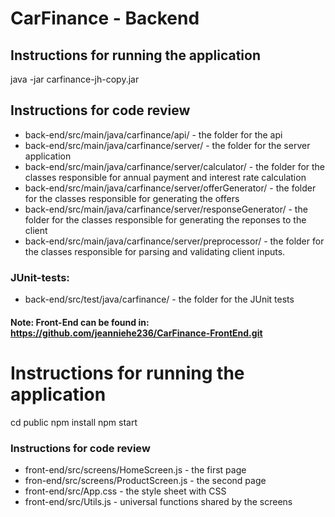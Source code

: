 # CarFinance - Backend
## Instructions for running the application
java -jar carfinance-jh-copy.jar

## Instructions for code review
* back-end/src/main/java/carfinance/api/ - the folder for the api
* back-end/src/main/java/carfinance/server/ - the folder for the server application
* back-end/src/main/java/carfinance/server/calculator/ - the folder for the classes responsible for annual payment and interest rate calculation
* back-end/src/main/java/carfinance/server/offerGenerator/ - the folder for the classes responsible for generating the offers
* back-end/src/main/java/carfinance/server/responseGenerator/ - the folder for the classes responsible for generating the reponses to the client
* back-end/src/main/java/carfinance/server/preprocessor/ - the folder for the classes responsible for parsing and validating client inputs.

### JUnit-tests:
* back-end/src/test/java/carfinance/ - the folder for the JUnit tests


#### Note: Front-End can be found in: https://github.com/jeanniehe236/CarFinance-FrontEnd.git
# Instructions for running the application
cd public
npm install
npm start

### Instructions for code review
* front-end/src/screens/HomeScreen.js - the first page
* fron-end/src/screens/ProductScreen.js - the second page
* front-end/src/App.css - the style sheet with CSS
* front-end/src/Utils.js - universal functions shared by the screens
